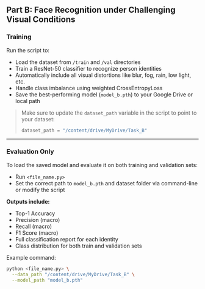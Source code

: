 ## Part B: Face Recognition under Challenging Visual Conditions

### Training

Run the script to:

- Load the dataset from `/train` and `/val` directories
- Train a ResNet-50 classifier to recognize person identities
- Automatically include all visual distortions like blur, fog, rain, low light, etc.
- Handle class imbalance using weighted CrossEntropyLoss
- Save the best-performing model (`model_b.pth`) to your Google Drive or local path

> Make sure to update the `dataset_path` variable in the script to point to your dataset:
>
> ```python
> dataset_path = "/content/drive/MyDrive/Task_B"
> ```

---

### Evaluation Only

To load the saved model and evaluate it on both training and validation sets:

- Run `<file_name.py>`
- Set the correct path to `model_b.pth` and dataset folder via command-line or modify the script

**Outputs include:**

- Top-1 Accuracy
- Precision (macro)
- Recall (macro)
- F1 Score (macro)
- Full classification report for each identity
- Class distribution for both train and validation sets

Example command:

```bash
python <file_name.py> \
  --data_path "/content/drive/MyDrive/Task_B" \
  --model_path "model_b.pth"
```
